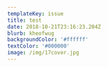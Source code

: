 ```yaml
---
templateKey: issue
title: test
date: 2018-10-21T23:16:23.204Z
blurb: kheofwug
backgroundColor: '#ffffff'
textColor: '#000000'
image: /img/17cover.jpg
---
```


